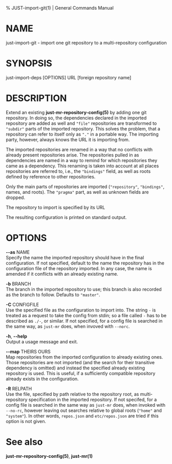 % JUST-import-git(1) | General Commands Manual

NAME
====

just-import-git - import one git repository to a multi-repository
configuration

SYNOPSIS
========

just-import-deps \[OPTIONS\] URL \[foreign repository name\]

DESCRIPTION
===========

Extend an existing **just-mr-repository-config(5)** by adding one git
repository. In doing so, the dependencies declared in the imported
repository are added as well and `"file"` repositories are transformed
to `"subdir"` parts of the imported repository. This solves the problem,
that a repository can refer to itself only as `"."` in a portable way.
The importing party, however, always knows the URL it is importing from.

The imported repositories are renamed in a way that no conflicts with
already present repositories arise. The repositories pulled in as
dependencies are named in a way to remind for which repositories they
came as a dependency. This renaming is taken into account at all places
repositories are referred to, i.e., the `"bindings"` field, as well as
roots defined by reference to other repositories.

Only the main parts of repositories are imported (`"repository"`,
`"bindings"`, names, and roots). The `"pragma"` part, as well as unknown
fields are dropped.

The repository to import is specified by its URL

The resulting configuration is printed on standard output.

OPTIONS
=======

**--as** NAME  
Specify the name the imported repository should have in the final
configuration. If not specified, default to the name the repository has
in the configuration file of the repository imported. In any case, the
name is amended if it conflicts with an already existing name.

**-b** BRANCH  
The branch in the imported repository to use; this branch is also
recorded as the branch to follow. Defaults to `"master"`.

**-C** CONFIGFILE  
Use the specified file as the configuration to import into. The string
`-` is treated as a request to take the config from stdin; so a file
called `-` has to be described as `./-`, or similar. If not specified,
for a config file is searched in the same way, as `just-mr` does, when
invoved with `--norc`.

**-h**, **--help**  
Output a usage message and exit.

**--map** THEIRS OURS  
Map repositories from the imported configuration to already existing
ones. Those repositories are not imported (and the search for their
transitive dependency is omitted) and instead the specified already
existing repository is used. This is useful, if a sufficiently
compatible repository already exists in the configuration.

**-R** RELPATH  
Use the file, specified by path relative to the repository root, as
multi-repository specification in the imported repository. If not
specifed, for a config file is searched in the same way as `just-mr`
does, when invoked with `--no-rc`, however leaving out searches relative
to global roots (`"home"` and `"system"`). In other words, `repos.json`
and `etc/repos.json` are tried if this option is not given.

See also
========

**just-mr-repository-config(5)**, **just-mr(1)**
